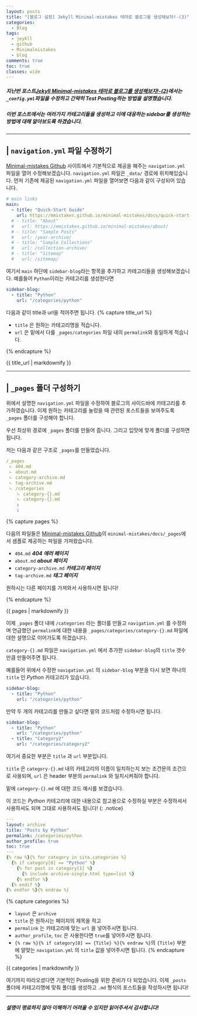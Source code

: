 ```yaml
---
layout: posts
title: "[블로그 설정] Jekyll Minimal-mistakes 테마로 블로그를 생성해보자!-(3)"
categories:
  - Blog
tags:
  - jeykll
  - github
  - Minimalmistakes
  - blog
comments: true
toc: true
classes: wide
---
```

##### 지난번 포스트[Jekyll Minimal-mistakes 테마로 블로그를 생성해보자!-(2)](https://zzu0203.github.io/blog/blog2/)에서는 `_config.yml`파일을 수정하고 간략히 Test Posting하는 방법을 설명했습니다.
##### 이번 포스트에서는 여러가지 카테고리들을 생성하고 이에 대응하는 sidebar를 생성하는 방법에 대해 알아보도록 하겠습니다.

---
## | `navigation.yml` 파일 수정하기
[Minimal-mistakes Github](https://github.com/mmistakes/minimal-mistakes) 사이트에서 기본적으로 제공을 해주는 `navigation.yml` 파일을 열어 수정해보겠습니다.
`navigation.yml` 파일은 `_data/` 경로에 위치해있습니다. 먼저 기존에 제공된 `navigation.yml` 파일을 열어보면 다음과 같이 구성되어 있습니다.

```yaml
# main links
main:
  - title: "Quick-Start Guide"
    url: https://mmistakes.github.io/minimal-mistakes/docs/quick-start-guide/
  # - title: "About"
  #   url: https://mmistakes.github.io/minimal-mistakes/about/
  # - title: "Sample Posts"
  #   url: /year-archive/
  # - title: "Sample Collections"
  #   url: /collection-archive/
  # - title: "Sitemap"
  #   url: /sitemap/
```
여기서 `main` 하단에 `sidebar-blog`라는 항목을 추가하고 카테고리들을 생성해보겠습니다. 예를들어 `Python`이라는 카테고리를 생성한다면

```yaml
sidebar-blog:
  - title: "Python"
    url: "/categories/python"
```
다음과 같이 title과 url을 적어주면 됩니다.
{% capture title_url %}

- `title` 은 원하는 카테고리명을 적습니다.
- `url` 은 밑에서 다룰 `_pages/categories` 파일 내의 `permalink`와 동일하게 적습니다.

{% endcapture %}
<div class="notice--info">{{ title_url | markdownify }}</div>

---
## | `_pages` 폴더 구성하기
위에서 설명한 `navigation.yml` 파일을 수정하여 블로그의 사이드바에 카테고리를 추가하였습니다. 이제 원하는 카테고리를 눌렀을 때 관련된 포스트들을 보여주도록 `_pages` 폴더를 구성해야 합니다.

우선 최상위 경로에 `_pages` 폴더를 만들어 줍니다. 그리고 입맛에 맞게 폴더를 구성하면 됩니다.

저는 다음과 같은 구조로 `_pages`를 만들었습니다.

```yaml
/_pages
 ㄴ 404.md
 ㄴ about.md
 ㄴ category-archive.md
 ㄴ tag-archive.md
 ㄴ /categories
    ㄴ category-{}.md
    ㄴ category-{}.md
    :
    :
```

{% capture pages %}

다음의 파일들은 [Minimal-mistakes Github](https://github.com/mmistakes/minimal-mistakes)의 `minimal-mistakes/docs/_pages`에서 샘플로 제공하는 파일을 가져왔습니다.
- `404.md` ***404 에러 페이지***
- `about.md` ***about 페이지***
- `category-archive.md` ***카테고리 페이지***
- `tag-archive.md` ***태그 페이지***

원하시는 다른 페이지를 가져와서 사용하시면 됩니다!

{% endcapture %}
<div class="notice--info">{{ pages | markdownify }}</div>

이제 `_pages` 폴더 내에 `/categories` 라는 폴더를 만들고 `navigation.yml` 를 수정하며 언급했던 `permalink`에 대한 내용을 `_pages/categories/category-{}.md` 파일에 대한 설명으로 이어가도록 하겠습니다.

`category-{}.md` 파일은 `navigation.yml` 에서 추가한 `sidebar-blog`의 `title` 갯수만큼 만들어주면 됩니다.

예를들어 위에서 수정한 `navigation.yml` 의 `sidebar-blog` 부분을 다시 보면 하나의 `title` 인 *Python* 카테고리가 있습니다.

```yaml
sidebar-blog:
  - title: "Python"
    url: "/categories/python"
```
만약 두 개의 카테고리를 만들고 싶다면 밑의 코드처럼 수정하시면 됩니다.
```yaml
sidebar-blog:
  - title: "Python"
    url: "/categories/python"
  - title: "Category2"
    url: "/categories/category2"    
```

여기서 중요한 부분은 `title` 과 `url` 부분입니다.

`title` 은 `category-{}.md` 내의 카테고리의 이름이 일치하는지 보는 조건문의 조건으로 사용되며, `url` 은 header 부분의 `permalink` 와 일치시켜줘야 합니다.

밑에 `category-{}.md` 에 대한 코드 예시를 보겠습니다.

이 코드는 *Python* 카테고리에 대한 내용으로 참고용으로 수정하실 부분은 수정하셔서 사용하셔도 되며 그대로 사용하셔도 됩니다!
{: .notice}

```yaml
---
layout: archive
title: "Posts by Python"
permalink: /categories/python
author_profile: true
toc: true
---
{% raw %}{% for category in site.categories %}
  {% if category[0] == "Python" %}
    {% for post in category[1] %}
      {% include archive-single.html type=list %}
    {% endfor %}
  {% endif %}  
{% endfor %}{% endraw %}
```
{% capture categories %}
- `layout` 은 `archive`
- `title` 은 원하시는 페이지의 제목을 적고
- `permalink` 는 카테고리에 맞는 `url` 을 넣어주시면 됩니다.
- `author_profile`, `toc` 은 사용한다면 `true`를 넣어주시면 됩니다.
- `{% raw %}{% if category[0] == {Title} %}{% endraw %}`의 `{Title}` 부분에 알맞는 `navigation.yml` 의 `title` 값을 넣어주시면 됩니다.
{% endcapture %}
<div class="notice--warning">{{ categories | markdownify }}</div>

여기까지 따라오셨다면 기본적인 Posting을 위한 준비가 다 되었습니다. 이제 `_posts` 폴더에 카테고리명에 맞춰 폴더를 생성하고 `.md` 형식의 포스트들을 작성하시면 됩니다!

---
##### 설명이 명료하지 않아 이해하기 어려울 수 있지만 읽어주셔서 감사합니다!
